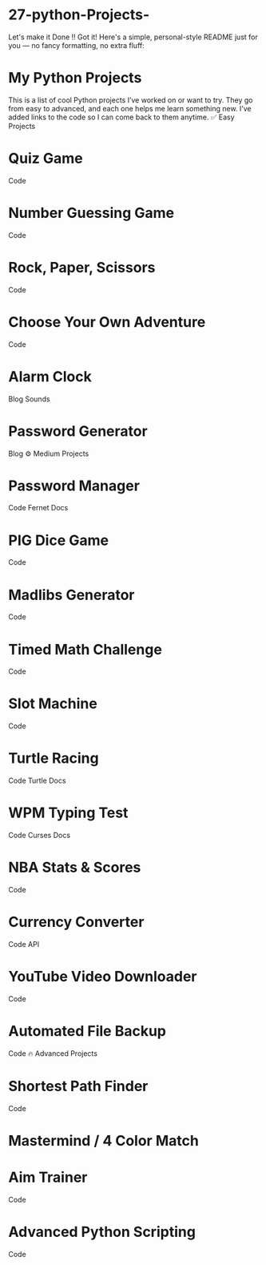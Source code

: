 # 27-python-Projects-
Let's make it Done !!
Got it! Here's a simple, personal-style README just for you — no fancy formatting, no extra fluff:

# My Python Projects
This is a list of cool Python projects I’ve worked on or want to try. They go from easy to advanced, and each one helps me learn something new. I’ve added links to the code so I can come back to them anytime.
✅ Easy Projects
# Quiz Game
Code
# Number Guessing Game
Code
# Rock, Paper, Scissors
Code
# Choose Your Own Adventure
Code
# Alarm Clock
Blog
Sounds
# Password Generator
Blog
⚙️ Medium Projects
# Password Manager
Code
Fernet Docs
# PIG Dice Game
Code
# Madlibs Generator
Code
# Timed Math Challenge
Code
# Slot Machine
Code
# Turtle Racing
Code
Turtle Docs
# WPM Typing Test
Code
Curses Docs
# NBA Stats & Scores
Code
# Currency Converter
Code
API
# YouTube Video Downloader
Code
# Automated File Backup
Code
🔥 Advanced Projects
# Shortest Path Finder
Code
# Mastermind / 4 Color Match

# Aim Trainer
Code
# Advanced Python Scripting
Code
